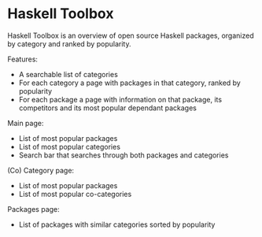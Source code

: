 Haskell Toolbox
============

Haskell Toolbox is an overview of open source Haskell packages, organized by category and ranked by popularity.

Features:
  - A searchable list of categories
  - For each category a page with packages in that category, ranked by popularity
  - For each package a page with information on that package, its competitors and its most popular dependant packages

Main page:
  - List of most popular packages
  - List of most popular categories
  - Search bar that searches through both packages and categories

(Co) Category page:
  - List of most popular packages
  - List of most popular co-categories

Packages page:
  - List of packages with similar categories sorted by popularity
